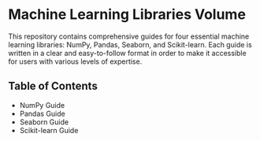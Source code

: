 # Machine Learning Libraries Volume
This repository contains comprehensive guides for four essential machine learning libraries: NumPy, Pandas, Seaborn, and Scikit-learn. Each guide is written in a clear and easy-to-follow format in order to make it accessible for users with various levels of expertise.

## Table of Contents
 - NumPy Guide
 - Pandas Guide
 - Seaborn Guide
 - Scikit-learn Guide
